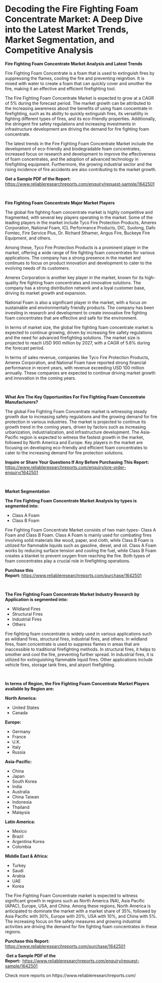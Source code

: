 <p><h1>Decoding the Fire Fighting Foam Concentrate Market: A Deep Dive into the Latest Market Trends, Market Segmentation, and Competitive Analysis</h1></p><p><strong>Fire Fighting Foam Concentrate Market Analysis and Latest Trends</strong></p>
<p><p>Fire Fighting Foam Concentrate is a foam that is used to extinguish fires by suppressing the flames, cooling the fire and preventing reignition. It is mixed with water to create a foam that can quickly cover and smother the fire, making it an effective and efficient firefighting tool.</p><p>The Fire Fighting Foam Concentrate Market is expected to grow at a CAGR of 5% during the forecast period. The market growth can be attributed to the increasing awareness about the benefits of using foam concentrate in firefighting, such as its ability to quickly extinguish fires, its versatility in fighting different types of fires, and its eco-friendly properties. Additionally, the stringent fire safety regulations and increasing investments in infrastructure development are driving the demand for fire fighting foam concentrate.</p><p>The latest trends in the Fire Fighting Foam Concentrate Market include the development of eco-friendly and biodegradable foam concentrates, increased focus on research and development to improve the effectiveness of foam concentrates, and the adoption of advanced technology in firefighting equipment. Furthermore, the growing industrial sector and the rising incidence of fire accidents are also contributing to the market growth.</p></p>
<p><strong>Get a Sample PDF of the Report:&nbsp;</strong> <a href="https://www.reliableresearchreports.com/enquiry/request-sample/1642501">https://www.reliableresearchreports.com/enquiry/request-sample/1642501</a></p>
<p>&nbsp;</p>
<p><strong>Fire Fighting Foam Concentrate Major Market Players</strong></p>
<p><p>The global fire fighting foam concentrate market is highly competitive and fragmented, with several key players operating in the market. Some of the leading players in the market include Tyco Fire Protection Products, Amerex Corporation, National Foam, ICL Performance Products, DIC, Suolong, Dafo Fomtec, Fire Service Plus, Dr. Richard Sthamer, Angus Fire, Buckeye Fire Equipment, and others.</p><p>Among these, Tyco Fire Protection Products is a prominent player in the market, offering a wide range of fire fighting foam concentrates for various applications. The company has a strong presence in the market and continues to focus on product innovation and development to cater to the evolving needs of its customers.</p><p>Amerex Corporation is another key player in the market, known for its high-quality fire fighting foam concentrates and innovative solutions. The company has a strong distribution network and a loyal customer base, driving its market growth and expansion.</p><p>National Foam is also a significant player in the market, with a focus on sustainable and environmentally friendly products. The company has been investing in research and development to create innovative fire fighting foam concentrates that are effective and safe for the environment.</p><p>In terms of market size, the global fire fighting foam concentrate market is expected to continue growing, driven by increasing fire safety regulations and the need for advanced firefighting solutions. The market size is projected to reach USD 900 million by 2027, with a CAGR of 5.6% during the forecast period.</p><p>In terms of sales revenue, companies like Tyco Fire Protection Products, Amerex Corporation, and National Foam have reported strong financial performance in recent years, with revenue exceeding USD 100 million annually. These companies are expected to continue driving market growth and innovation in the coming years.</p></p>
<p>&nbsp;</p>
<p><strong>What Are The Key Opportunities For Fire Fighting Foam Concentrate Manufacturers?</strong></p>
<p><p>The global Fire Fighting Foam Concentrate market is witnessing steady growth due to increasing safety regulations and the growing demand for fire protection in various industries. The market is projected to continue its growth trend in the coming years, driven by factors such as increasing urbanization, industrialization, and infrastructure development. The Asia-Pacific region is expected to witness the fastest growth in the market, followed by North America and Europe. Key players in the market are focusing on developing eco-friendly and efficient foam concentrates to cater to the increasing demand for fire protection solutions.</p></p>
<p><strong>Inquire or Share Your Questions If Any Before Purchasing This Report:</strong> <a href="https://www.reliableresearchreports.com/enquiry/pre-order-enquiry/1642501">https://www.reliableresearchreports.com/enquiry/pre-order-enquiry/1642501</a></p>
<p>&nbsp;</p>
<p><strong>Market Segmentation</strong></p>
<p><strong>The Fire Fighting Foam Concentrate Market Analysis by types is segmented into:</strong></p>
<p><ul><li>Class A Foam</li><li>Class B Foam</li></ul></p>
<p><p>Fire Fighting Foam Concentrate Market consists of two main types- Class A Foam and Class B Foam. Class A Foam is mainly used for combating fires involving solid materials like wood, paper, and cloth, while Class B Foam is utilized for flammable liquids such as gasoline, diesel, and oil. Class A Foam works by reducing surface tension and cooling the fuel, while Class B Foam creates a blanket to prevent oxygen from reaching the fire. Both types of foam concentrates play a crucial role in firefighting operations.</p></p>
<p><strong>Purchase this Report:&nbsp;</strong><a href="https://www.reliableresearchreports.com/purchase/1642501">https://www.reliableresearchreports.com/purchase/1642501</a></p>
<p>&nbsp;</p>
<p><strong>The Fire Fighting Foam Concentrate Market Industry Research by Application is segmented into:</strong></p>
<p><ul><li>Wildland Fires</li><li>Structural Fires</li><li>Industrial Fires</li><li>Others</li></ul></p>
<p><p>Fire fighting foam concentrate is widely used in various applications such as wildland fires, structural fires, industrial fires, and others. In wildland fires, foam concentrate is used to suppress flames in areas that are inaccessible to traditional firefighting methods. In structural fires, it helps to smother and cool the fire, preventing further spread. In industrial fires, it is utilized for extinguishing flammable liquid fires. Other applications include vehicle fires, storage tank fires, and airport firefighting.</p></p>
<p>&nbsp;</p>
<p><strong>In terms of Region, the Fire Fighting Foam Concentrate Market Players available by Region are:</strong></p>
<p>
    <p> <strong> North America: </strong>
        <ul>
            <li>United States</li>
            <li>Canada</li>
        </ul>
        </p> 
    <p> <strong> Europe: </strong>
        <ul>
            <li>Germany</li>
            <li>France</li>
            <li>U.K.</li>
            <li>Italy</li>
            <li>Russia</li>
        </ul>
        </p> 
    <p> <strong> Asia-Pacific: </strong>
        <ul>
            <li>China</li>
            <li>Japan</li>
            <li>South Korea</li>
            <li>India</li>
            <li>Australia</li>
            <li>China Taiwan</li>
            <li>Indonesia</li>
            <li>Thailand</li>
            <li>Malaysia</li>
        </ul>
        </p> 
    <p> <strong> Latin America: </strong>
        <ul>
            <li>Mexico</li>
            <li>Brazil</li>
            <li>Argentina Korea</li>
            <li>Colombia</li>
        </ul>
        </p> 
    <p> <strong> Middle East & Africa: </strong>
        <ul>
            <li>Turkey</li>
            <li>Saudi</li>
            <li>Arabia</li>
            <li>UAE</li>
            <li>Korea</li>
        </ul>
    </p>
    </p>
<p><p>The Fire Fighting Foam Concentrate market is expected to witness significant growth in regions such as North America (NA), Asia Pacific (APAC), Europe, USA, and China. Among these regions, North America is anticipated to dominate the market with a market share of 35%, followed by Asia Pacific with 30%, Europe with 20%, USA with 10%, and China with 5%. The increasing focus on fire safety measures and growing industrial activities are driving the demand for fire fighting foam concentrates in these regions.</p></p>
<p><strong>Purchase this Report: </strong><a href="https://www.reliableresearchreports.com/purchase/1642501">https://www.reliableresearchreports.com/purchase/1642501</a></p>
<p>&nbsp;<strong>Get a Sample PDF of the Report:&nbsp;&nbsp;</strong><a href="https://www.reliableresearchreports.com/enquiry/request-sample/1642501">https://www.reliableresearchreports.com/enquiry/request-sample/1642501</a></p>
<p><strong></strong></p>
<p>Check more reports on https://www.reliableresearchreports.com/</p>